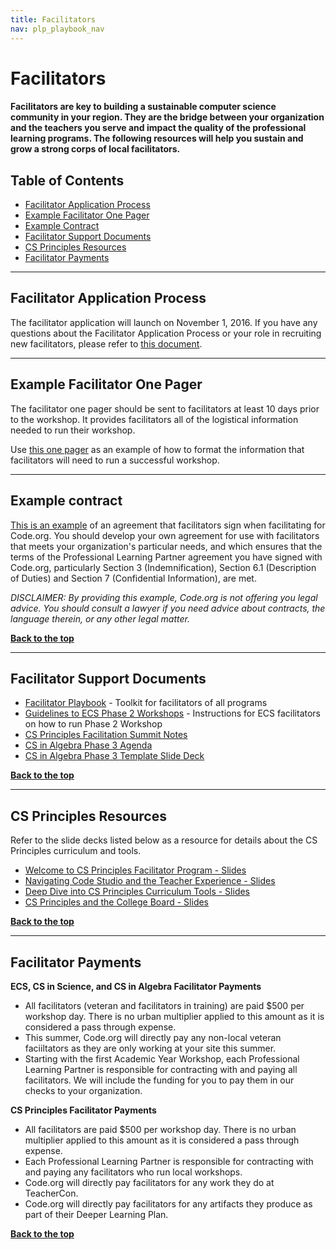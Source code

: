 ```yaml
---
title: Facilitators
nav: plp_playbook_nav
---
```


<a id="top"></a>

# Facilitators


#### Facilitators are key to building a sustainable computer science community in your region. They are the bridge between your organization and the teachers you serve and impact the quality of the professional learning programs. The following resources will help you sustain and grow a strong corps of local facilitators.

## Table of Contents
- [Facilitator Application Process](#application)
- [Example Facilitator One Pager](#page)
- [Example Contract](#contract)
- [Facilitator Support Documents](#support)
- [CS Principles Resources](#csp)
- [Facilitator Payments](#pay)

________________
<a id="application"></a>
## Facilitator Application Process
The facilitator application will launch on November 1, 2016. If you have any questions about the Facilitator Application Process or your role in recruiting new facilitators, please refer to [this document](https://docs.google.com/document/d/1Q8xi7xyFOIVLWWNfrW5g8WXvyk56ta4UwB3YnHKeBe4/edit).  

________________
<a id="page"></a>
## Example Facilitator One Pager
The facilitator one pager should be sent to facilitators at least 10 days prior to the workshop. It provides facilitators all of the logistical information needed to run their workshop.

Use <a href="/files/ExampleFacilitatorOnePager.pdf" target=_blank>this one pager</a> as an example of how to format the information that facilitators will need to run a successful workshop. 

________________
<a id="contract"></a>
## Example contract
[This is an example](/files/example-csp-facilitator-contract.pdf) of an agreement that facilitators sign when facilitating for Code.org. You should develop your own agreement for use with facilitators that meets your organization's particular needs, and which ensures that the terms of the Professional Learning Partner agreement you have signed with Code.org, particularly Section 3 (Indemnification), Section 6.1 (Description of Duties) and Section 7 (Confidential Information), are met. 

*DISCLAIMER: By providing this example, Code.org is not offering you legal advice. You should consult a lawyer if you need advice about contracts, the language therein, or any other legal matter.*

[**Back to the top**](#top)
________________
<a id="support"></a>
## Facilitator Support Documents

- [Facilitator Playbook](https://docs.google.com/document/d/1d3wFP0K-Hd6CGTYgg17pI5TxzpmMUb_UlGiiC3JsvKg/edit) - Toolkit for facilitators of all programs
- [Guidelines to ECS Phase 2 Workshops](https://docs.google.com/document/d/1mFq3eC1tKpaC7fjd90Gy4NrGlrvGPRhqKfat-BSdLyc/edit) - Instructions for ECS facilitators on how to run Phase 2 Workshop
- [CS Principles Facilitation Summit Notes](https://docs.google.com/document/d/1QawlAmavjg1FU3xtjqQGBLaC3i5_iIxLYGS5bl5ubZA/view)
- [CS in Algebra Phase 3 Agenda](https://docs.google.com/document/d/1S-nexox0U80Pp8rRyfW-PkBCNkJ-vwckJVTqRmLo-Fc/edit#)
- [CS in Algebra Phase 3 Template Slide Deck](https://docs.google.com/presentation/d/1Jbf0VuTAJnzFgDRODVH9PyUy099w7Bl2l5oG8bzGb28/edit#slide=id.g13d52b2d7c_0_54)

[**Back to the top**](#top)
________________
<a id="csp"></a>

## CS Principles Resources

Refer to the slide decks listed below as a resource for details about the CS Principles curriculum and tools.

- [Welcome to CS Principles Facilitator Program - Slides](https://drive.google.com/open?id=1h5HcI4BKHLwWGYV1mcsV3HUWsb8YMwCcTIbqwI5yps8)
- [Navigating Code Studio and the Teacher Experience - Slides](https://drive.google.com/open?id=1QTo_BqHR1yXTqlwHHDXipnfDKEifdCGMFPHBcwa437k)<br/>
- [Deep Dive into CS Principles Curriculum Tools - Slides](https://drive.google.com/open?id=1941E16ptXwvgyHzJOW4_r6f4wnPAlUN9rk25dkHkJ38)<br/>
- [CS Principles and the College Board - Slides](https://drive.google.com/open?id=1z8G-J0aDZnAJSR2jA3JJrHJASUjPRdX8ItouG5OpwZE)<br/>


[**Back to the top**](#top)
________________
<a id="pay"></a>
## Facilitator Payments

**ECS, CS in Science, and CS in Algebra Facilitator Payments**

- All facilitators (veteran and facilitators in training) are paid $500 per workshop day. There is no urban multiplier applied to this amount as it is considered a pass through expense.
- This summer, Code.org will directly pay any non-local veteran faciiltators as they are only working at your site this summer.
- Starting with the first Academic Year Workshop, each Professional Learning Partner is responsible for contracting with and paying all facilitators. We will include the funding for you to pay them in our checks to your organization.

**CS Principles Facilitator Payments**

- All facilitators are paid $500 per workshop day. There is no urban multiplier applied to this amount as it is considered a pass through expense.
- Each Professional Learning Partner is responsible for contracting with and paying any facilitators who run local workshops.
- Code.org will directly pay facilitators for any work they do at TeacherCon.
- Code.org will directly pay facilitators for any artifacts they produce as part of their Deeper Learning Plan.


[**Back to the top**](#top)
